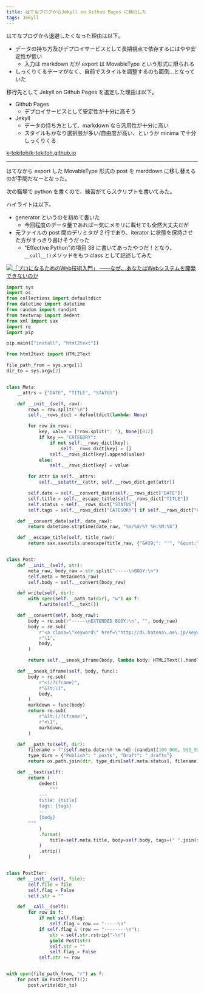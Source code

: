 ```yaml
---
title: はてなブログからJekyll on Github Pages に移行した
tags: Jekyll
---
```


はてなブログから退避したくなった理由は以下。

- データの持ち方及びデプロイサービスとして長期視点で依存するにはやや安定性が低い
  - 入力は markdown だが export は MovableType という形式に限られる
- しっくりくるテーマがなく、自前でスタイルを調整するのも面倒...となっていた

移行先として Jekyll on Github Pages を選定した理由は以下。

- Github Pages
  - デプロイサービスとして安定性が十分に高そう
- Jekyll
  - データの持ち方として、markdown なら汎用性が十分に高い
  - スタイルもかなり選択肢が多い/自由度が高い、というか minima で十分しっくりくる

[k-tokitoh/k-tokitoh.github.io](https://github.com/k-tokitoh/k-tokitoh.github.io)

---

はてなから export した MovableType 形式の post を marddown に移し替えるのが手間だなーとなった。

次の職場で python を書くので、練習がてらスクリプトを書いてみた。

ハイライトは以下。

- generator というのを初めて書いた
  - 今回程度のデータ量であれば一気にメモリに載せても全然大丈夫だが
- 元ファイルの post 間のデリミタが 2 行であり、iterator に状態を保持させた方がすっきり書けそうだった
  - "Effective Python"の項目 38 に書いてあったやつだ！となり、`__call__()`メソッドをもつ class として記述してみた

<p>
  <a href="http://www.amazon.co.jp/exec/obidos/ASIN/4873119170">
    <img
      src="https://images-fe.ssl-images-amazon.com/images/P/4873119170.09.MZZZZZZZ.jpg"
      alt="「プロになるためのWeb技術入門」 ――なぜ、あなたはWebシステムを開発できないのか"
    />
  </a>
</p>

```python
import sys
import os
from collections import defaultdict
from datetime import datetime
from random import randint
from textwrap import dedent
from xml import sax
import re
import pip

pip.main(["install", "html2text"])

from html2text import HTML2Text

file_path_from = sys.argv[1]
dir_to = sys.argv[2]


class Meta:
    __attrs = {"DATE", "TITLE", "STATUS"}

    def __init__(self, raw):
        rows = raw.split("\n")
        self.__rows_dict = defaultdict(lambda: None)

        for row in rows:
            key, value = [*row.split(": "), None][0:2]
            if key == "CATEGORY":
                if not self.__rows_dict[key]:
                    self.__rows_dict[key] = []
                self.__rows_dict[key].append(value)
            else:
                self.__rows_dict[key] = value

        for attr in self.__attrs:
            self.__setattr__(attr, self.__rows_dict.get(attr))

        self.date = self.__convert_date(self.__rows_dict["DATE"])
        self.title = self.__escape_title(self.__rows_dict["TITLE"])
        self.status = self.__rows_dict["STATUS"]
        self.tags = self.__rows_dict["CATEGORY"] if self.__rows_dict["CATEGORY"] else []

    def __convert_date(self, date_raw):
        return datetime.strptime(date_raw, "%m/%d/%Y %H:%M:%S")

    def __escape_title(self, title_raw):
        return sax.saxutils.unescape(title_raw, {"&#39;": "'", "&quot;": '\\"'})


class Post:
    def __init__(self, str):
        meta_raw, body_raw = str.split("-----\nBODY:\n")
        self.meta = Meta(meta_raw)
        self.body = self.__convert(body_raw)

    def write(self, dir):
        with open(self.__path_to(dir), "w") as f:
            f.write(self.__text())

    def __convert(self, body_raw):
        body = re.sub(r"-----\nEXTENDED BODY:\n", "", body_raw)
        body = re.sub(
            r"<a class=\"keyword\" href=\"http://d\.hatena\.ne\.jp/keyword/.*\">(.+)</a>",
            r"\1",
            body,
        )

        return self.__sneak_iframe(body, lambda body: HTML2Text().handle(body))

    def __sneak_iframe(self, body, func):
        body = re.sub(
            r"<(/?iframe)",
            r"&lt;\1",
            body,
        )
        markdown = func(body)
        return re.sub(
            r"&lt;(/?iframe)",
            r"<\1",
            markdown,
        )

    def __path_to(self, dir):
        filename = f"{self.meta.date:%Y-%m-%d}-{randint(100_000, 999_999)}.md"
        type_dirs = {"Publish": "_posts", "Draft": "_drafts"}
        return os.path.join(dir, type_dirs[self.meta.status], filename)

    def __text(self):
        return (
            dedent(
                """
            ---
            title: {title}
            tags: {tags}
            ---
            {body}
        """
            )
            .format(
                title=self.meta.title, body=self.body, tags=(" ".join(self.meta.tags))
            )
            .strip()
        )


class PostIter:
    def __init__(self, file):
        self.file = file
        self.flag = False
        self.str = ""

    def __call__(self):
        for row in f:
            if not self.flag:
                self.flag = row == "-----\n"
            if self.flag & (row == "--------\n"):
                str = self.str.rstrip("-\n")
                yield Post(str)
                self.str = ""
                self.flag = False
            self.str += row


with open(file_path_from, "r") as f:
    for post in PostIter(f)():
        post.write(dir_to)
```

